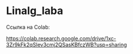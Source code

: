 # Linalg_laba

Ссылка на Colab:

https://colab.research.google.com/drive/1xc-3Zr9kFk2qSIev3cmj2QSasKBfczWB?usp=sharing
